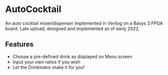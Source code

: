 # AutoCocktail
An auto cocktail mixer/dispenser implemented in Verilog on a Basys 3 FPGA board. Late upload; designed and implemented as of early 2022.

## Features
* Choose a pre-defined drink as displayed on Menu screen
* Input your own ratios if you wish
* Let the Drinkinator make it for you!
